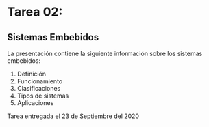 # Tarea 02: 
## Sistemas Embebidos

La presentación contiene la siguiente información sobre los sistemas embebidos:

1. Definición
2. Funcionamiento
3. Clasificaciones
4. Tipos de sistemas
5. Aplicaciones

Tarea entregada el 23 de Septiembre del 2020
